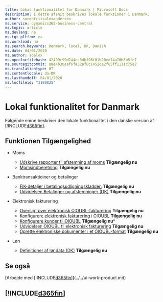 ```yaml
---
title: Lokal funktionalitet for Danmark | Microsoft Docs
description: I dette afsnit beskrives lokale funktioner i Danmark.
author: sorenfriisalexandersen
ms.service: dynamics365-business-central
ms.topic: article
ms.devlang: na
ms.tgt_pltfrm: na
ms.workload: na
ms.search.keywords: Denmark, local, DK, Danish
ms.date: 04/01/2020
ms.author: soalex
ms.openlocfilehash: 42499c99d244cc3dbf96f01b20ed14a70b3b5fe7
ms.sourcegitcommit: 88e4b30eaf6fa32af0c1452ce2f85ff1111c75e2
ms.translationtype: HT
ms.contentlocale: da-DK
ms.lasthandoff: 04/01/2020
ms.locfileid: "3180825"
---
```

# <a name="denmark-local-functionality"></a>Lokal funktionalitet for Danmark
Følgende emne beskriver den lokale funktionalitet i den danske version af [!INCLUDE[d365fin](../../includes/d365fin_md.md)].  

## <a name="feature-availability"></a>Funktionen Tilgængelighed

* Moms
    * [Udskrive rapporter til afstemning af moms](how-to-print-vat-reconciliation-reports.md) **Tilgængelig nu**
    * [Momsindberetning](vat-vies-reporting.md) **Tilgængelig nu**

* Banktransaktioiner og betalinger
    * [FIK-detaljer i betalingsudligningskladden](fik-details-in-the-payment-reconciliation-journal.md) **Tilgængelig nu**
    * [Udvidelsen Betalinger og afstemninger (DK)](../../ui-extensions-payments-reconciliation-formats-dk.md) **Tilgængelig nu**

* Elektronisk fakturering
    * [Oversigt over elektronisk OIOUBL-fakturering](oioubl-electronic-invoicing-overview.md) **Tilgængelig nu**
    * [Konfigurere elektronisk fakturering i OIOUBL](how-to-set-up-oioubl.md) **Tilgængelig nu**
    * [Konfigurere kunder til OIOUBL](how-to-set-up-customers-for-oioubl.md) **Tilgængelig nu***
    * [Udvidelsen OIOUBL til elektronisk fakturering](ui-extensions-oioubl.md) **Tilgængelig nu**
    * [Oprette elektroniske dokumenter i et OIOUBL-format](how-to-create-electronic-documents-by-using-oioubl.md) **Tilgængelig nu**

* Løn
    * [Definitioner af løndata (DK)](ui-extensions-payroll-data-definitions-dk.md) **Tilgængelig nu**

## <a name="see-also"></a>Se også
[Arbejde med [!INCLUDE[d365fin](../../includes/d365fin_md.md)]](../../ui-work-product.md)

## [!INCLUDE[d365fin](../../includes/free_trial_md.md)]  
